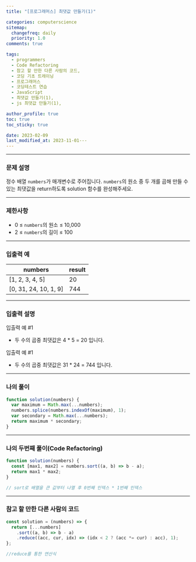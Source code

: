 ```yaml
---
title: "[프로그래머스] 최댓값 만들기(1)"

categories: computerscience
sitemap:
  changefreq: daily
  priority: 1.0
comments: true

tags:
  - programmers
  - Code Refactoring
  - 참고 할 만한 다른 사람의 코드,
  - 코딩 기초 트레이닝
  - 프로그래머스
  - 코딩테스트 연습
  - JavaScript
  - 최댓값 만들기(1),
  - js 최댓값 만들기(1),

author_profile: true
toc: true
toc_sticky: true

date: 2023-02-09
last_modified_at: 2023-11-01---
---
```


---

### 문제 설명

정수 배열 `numbers`가 매개변수로 주어집니다. `numbers`의 원소 중 두 개를 곱해 만들 수 있는 최댓값을 return하도록 solution 함수를 완성해주세요.

---

### 제한사항

- 0 ≤ `numbers`의 원소 ≤ 10,000
- 2 ≤ `numbers`의 길이 ≤ 100

---

### 입출력 예

| numbers               | result |
| --------------------- | ------ |
| [1, 2, 3, 4, 5]       | 20     |
| [0, 31, 24, 10, 1, 9] | 744    |

---

### 입출력 설명

입출력 예 #1

- 두 수의 곱중 최댓값은 4 \* 5 = 20 입니다.

입출력 예 #1

- 두 수의 곱중 최댓값은 31 \* 24 = 744 입니다.

---

### 나의 풀이

```jsx
function solution(numbers) {
  var maximum = Math.max(...numbers);
  numbers.splice(numbers.indexOf(maximum), 1);
  var secondary = Math.max(...numbers);
  return maximum * secondary;
}
```

---

### 나의 두번째 풀이(Code Refactoring)

```jsx
function solution(numbers) {
  const [max1, max2] = numbers.sort((a, b) => b - a);
  return max1 * max2;
}

// sort로 배열을 큰 값부터 나열 후 0번째 인덱스 * 1번째 인덱스
```

---

### 참고 할 만한 다른 사람의 코드

```jsx
const solution = (numbers) => {
  return [...numbers]
    .sort((a, b) => b - a)
    .reduce((acc, cur, idx) => (idx < 2 ? (acc *= cur) : acc), 1);
};

//reduce를 통한 연산식
```
